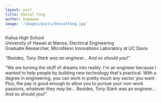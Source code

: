 ```yaml
---
layout: post
title: Daniel Fong
author: kagawaa
image: '/images/posts/DanielFong.jpg'
---
```


Kailua High School  
University of Hawaii at Manoa, Electircal Engineering  
Graduate Researcher, MicroNano Innovations Laboratory at UC Davis  

*“Besides, Tony Stark was an engineer... And so should you!"*

"We are turning the stuff of dreams into reality. I'm an engineer because I wanted to help people by building new technology that's practical. With a degree in engineering, you can work in pretty much any sector you want . Plus, the pay is good enough to allow you to pursue your non-work passions, whatever they may be...  Besides, Tony Stark was an engineer... And so should you!"
